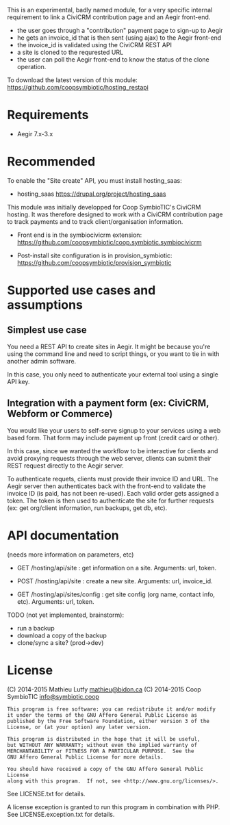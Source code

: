 This is an experimental, badly named module, for a very specific internal
requirement to link a CiviCRM contribution page and an Aegir front-end.

* the user goes through a "contribution" payment page to sign-up to Aegir
* he gets an invoice_id that is then sent (using ajax) to the Aegir front-end
* the invoice_id is validated using the CiviCRM REST API
* a site is cloned to the requrested URL
* the user can poll the Aegir front-end to know the status of the clone operation.

To download the latest version of this module:
https://github.com/coopsymbiotic/hosting_restapi

Requirements
============

* Aegir 7.x-3.x

Recommended
===========

To enable the "Site create" API, you must install hosting_saas:

* hosting_saas https://drupal.org/project/hosting_saas

This module was initially developped for Coop SymbioTIC's CiviCRM hosting.
It was therefore designed to work with a CiviCRM contribution page to track
payments and to track client/organisation information.

* Front end is in the symbiocivicrm extension:
  https://github.com/coopsymbiotic/coop.symbiotic.symbiocivicrm

* Post-install site configuration is in provision_symbiotic:
  https://github.com/coopsymbiotic/provision_symbiotic 

Supported use cases and assumptions
===================================

Simplest use case
-----------------

You need a REST API to create sites in Aegir. It might be because you're using
the command line and need to script things, or you want to tie in with another
admin software.

In this case, you only need to authenticate your external tool using a single
API key.

Integration with a payment form (ex: CiviCRM, Webform or Commerce)
------------------------------------------------------------------

You would like your users to self-serve signup to your services using a web
based form. That form may include payment up front (credit card or other).

In this case, since we wanted the workflow to be interactive for clients
and avoid proxying requests through the web server, clients can submit their
REST request directly to the Aegir server.

To authenticate requets, clients must provide their invoice ID and URL.
The Aegir server then authenticates back with the front-end to validate
the invoice ID (is paid, has not been re-used). Each valid order gets
assigned a token. The token is then used to authenticate the site for
further requests (ex: get org/client information, run backups, get db, etc).

API documentation
=================

(needs more information on parameters, etc)

* GET /hosting/api/site : get information on a site. Arguments: url, token.

* POST /hosting/api/site : create a new site. Arguments: url, invoice_id.

* GET /hosting/api/sites/config : get site config (org name, contact info, etc). Arguments: url, token.

TODO (not yet implemented, brainstorm):

* run a backup
* download a copy of the backup
* clone/sync a site? (prod->dev)

License
=======

(C) 2014-2015 Mathieu Lutfy <mathieu@bidon.ca>
(C) 2014-2015 Coop SymbioTIC <info@symbiotic.coop>

    This program is free software: you can redistribute it and/or modify
    it under the terms of the GNU Affero General Public License as
    published by the Free Software Foundation, either version 3 of the
    License, or (at your option) any later version.

    This program is distributed in the hope that it will be useful,
    but WITHOUT ANY WARRANTY; without even the implied warranty of
    MERCHANTABILITY or FITNESS FOR A PARTICULAR PURPOSE.  See the
    GNU Affero General Public License for more details.

    You should have received a copy of the GNU Affero General Public License
    along with this program.  If not, see <http://www.gnu.org/licenses/>.

See LICENSE.txt for details.

A license exception is granted to run this program in combination with
PHP. See LICENSE.exception.txt for details.
